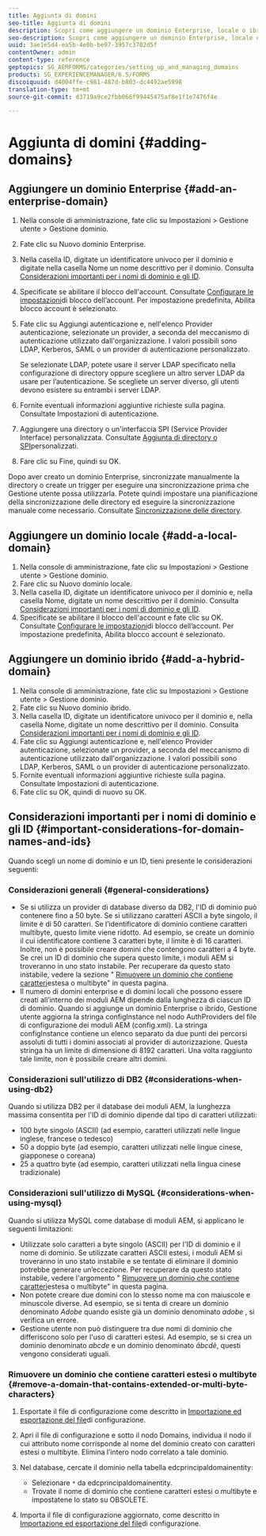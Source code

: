 ```yaml
---
title: Aggiunta di domini
seo-title: Aggiunta di domini
description: Scopri come aggiungere un dominio Enterprise, locale o ibrido utilizzando le impostazioni di Gestione dominio e considerazioni generali per i nomi di dominio e gli ID.
seo-description: Scopri come aggiungere un dominio Enterprise, locale o ibrido utilizzando le impostazioni di Gestione dominio e considerazioni generali per i nomi di dominio e gli ID.
uuid: 3ae1e5d4-ea5b-4e0b-be97-3957c3702d5f
contentOwner: admin
content-type: reference
geptopics: SG_AEMFORMS/categories/setting_up_and_managing_domains
products: SG_EXPERIENCEMANAGER/6.5/FORMS
discoiquuid: d4004ffe-c981-487d-b803-dc4492ae5998
translation-type: tm+mt
source-git-commit: d3719a9ce2fbb066f99445475af8e1f1e7476f4e

---
```



# Aggiunta di domini {#adding-domains}

## Aggiungere un dominio Enterprise {#add-an-enterprise-domain}

1. Nella console di amministrazione, fate clic su Impostazioni > Gestione utente > Gestione dominio.
1. Fate clic su Nuovo dominio Enterprise.
1. Nella casella ID, digitate un identificatore univoco per il dominio e digitate nella casella Nome un nome descrittivo per il dominio. Consulta [Considerazioni importanti per i nomi di dominio e gli ID](adding-domains.md#important-considerations-for-domain-names-and-ids).
1. Specificate se abilitare il blocco dell&#39;account. Consultate [Configurare le impostazioni](/help/forms/using/admin-help/configure-account-locking-settings.md#configure-account-locking-settings)di blocco dell’account. Per impostazione predefinita, Abilita blocco account è selezionato.
1. Fate clic su Aggiungi autenticazione e, nell&#39;elenco Provider autenticazione, selezionate un provider, a seconda del meccanismo di autenticazione utilizzato dall&#39;organizzazione. I valori possibili sono LDAP, Kerberos, SAML o un provider di autenticazione personalizzato.

   Se selezionate LDAP, potete usare il server LDAP specificato nella configurazione di directory oppure scegliere un altro server LDAP da usare per l’autenticazione. Se scegliete un server diverso, gli utenti devono esistere su entrambi i server LDAP.

1. Fornite eventuali informazioni aggiuntive richieste sulla pagina. Consultate Impostazioni [](/help/forms/using/admin-help/configuring-authentication-providers.md#authentication-settings)di autenticazione.
1. Aggiungere una directory o un&#39;interfaccia SPI (Service Provider Interface) personalizzata. Consultate [Aggiunta di directory o SPI](/help/forms/using/admin-help/configuring-directories.md#adding-directories-or-custom-spis)personalizzati.
1. Fare clic su Fine, quindi su OK.

Dopo aver creato un dominio Enterprise, sincronizzate manualmente la directory o create un trigger per eseguire una sincronizzazione prima che Gestione utente possa utilizzarla. Potete quindi impostare una pianificazione della sincronizzazione delle directory ed eseguire la sincronizzazione manuale come necessario. Consultate [Sincronizzazione delle directory](/help/forms/using/admin-help/synchronizing-directories.md#synchronizing-directories).

## Aggiungere un dominio locale {#add-a-local-domain}

1. Nella console di amministrazione, fate clic su Impostazioni > Gestione utente > Gestione dominio.
1. Fare clic su Nuovo dominio locale.
1. Nella casella ID, digitate un identificatore univoco per il dominio e, nella casella Nome, digitate un nome descrittivo per il dominio. Consulta [Considerazioni importanti per i nomi di dominio e gli ID](adding-domains.md#important-considerations-for-domain-names-and-ids).
1. Specificate se abilitare il blocco dell&#39;account e fate clic su OK. Consultate [Configurare le impostazioni](/help/forms/using/admin-help/configure-account-locking-settings.md#configure-account-locking-settings)di blocco dell’account. Per impostazione predefinita, Abilita blocco account è selezionato.

## Aggiungere un dominio ibrido {#add-a-hybrid-domain}

1. Nella console di amministrazione, fate clic su Impostazioni > Gestione utente > Gestione dominio.
1. Fate clic su Nuovo dominio ibrido.
1. Nella casella ID, digitate un identificatore univoco per il dominio e, nella casella Nome, digitate un nome descrittivo per il dominio. Consulta [Considerazioni importanti per i nomi di dominio e gli ID](adding-domains.md#important-considerations-for-domain-names-and-ids).
1. Fate clic su Aggiungi autenticazione e, nell&#39;elenco Provider autenticazione, selezionate un provider, a seconda del meccanismo di autenticazione utilizzato dall&#39;organizzazione. I valori possibili sono LDAP, Kerberos, SAML o un provider di autenticazione personalizzato.
1. Fornite eventuali informazioni aggiuntive richieste sulla pagina. Consultate Impostazioni [](/help/forms/using/admin-help/configuring-authentication-providers.md#authentication-settings)di autenticazione.
1. Fate clic su OK, quindi di nuovo su OK.

## Considerazioni importanti per i nomi di dominio e gli ID {#important-considerations-for-domain-names-and-ids}

Quando scegli un nome di dominio e un ID, tieni presente le considerazioni seguenti:

### Considerazioni generali {#general-considerations}

* Se si utilizza un provider di database diverso da DB2, l&#39;ID di dominio può contenere fino a 50 byte. Se si utilizzano caratteri ASCII a byte singolo, il limite è di 50 caratteri. Se l’identificatore di dominio contiene caratteri multibyte, questo limite viene ridotto. Ad esempio, se create un dominio il cui identificatore contiene 3 caratteri byte, il limite è di 16 caratteri. Inoltre, non è possibile creare domini che contengono caratteri a 4 byte. Se crei un ID di dominio che supera questo limite, i moduli AEM si troveranno in uno stato instabile. Per recuperare da questo stato instabile, vedere la sezione &quot; [Rimuovere un dominio che contiene caratteri](adding-domains.md#remove-a-domain-that-contains-extended-or-multi-byte-characters)estesa o multibyte&quot; in questa pagina.
* Il numero di domini enterprise e di domini locali che possono essere creati all’interno dei moduli AEM dipende dalla lunghezza di ciascun ID di dominio. Quando si aggiunge un dominio Enterprise o ibrido, Gestione utente aggiorna la stringa configInstance nel nodo AuthProviders del file di configurazione dei moduli AEM (config.xml). La stringa configInstance contiene un elenco separato da due punti dei percorsi assoluti di tutti i domini associati al provider di autorizzazione. Questa stringa ha un limite di dimensione di 8192 caratteri. Una volta raggiunto tale limite, non è possibile creare altri domini.

### Considerazioni sull&#39;utilizzo di DB2 {#considerations-when-using-db2}

Quando si utilizza DB2 per il database dei moduli AEM, la lunghezza massima consentita per l&#39;ID di dominio dipende dal tipo di caratteri utilizzati:

* 100 byte singolo (ASCII) (ad esempio, caratteri utilizzati nelle lingue inglese, francese o tedesco)
* 50 a doppio byte (ad esempio, caratteri utilizzati nelle lingue cinese, giapponese o coreana)
* 25 a quattro byte (ad esempio, caratteri utilizzati nella lingua cinese tradizionale)

### Considerazioni sull&#39;utilizzo di MySQL {#considerations-when-using-mysql}

Quando si utilizza MySQL come database di moduli AEM, si applicano le seguenti limitazioni:

* Utilizzate solo caratteri a byte singolo (ASCII) per l&#39;ID di dominio e il nome di dominio. Se utilizzate caratteri ASCII estesi, i moduli AEM si troveranno in uno stato instabile e se tentate di eliminare il dominio potrebbe generare un’eccezione. Per recuperare da questo stato instabile, vedere l&#39;argomento &quot; [Rimuovere un dominio che contiene caratteri](adding-domains.md#remove-a-domain-that-contains-extended-or-multi-byte-characters)estesa o multibyte&quot; in questa pagina.
* Non potete creare due domini con lo stesso nome ma con maiuscole e minuscole diverse. Ad esempio, se si tenta di creare un dominio denominato *Adobe* quando esiste già un dominio denominato *adobe* , si verifica un errore.
* Gestione utente non può distinguere tra due nomi di dominio che differiscono solo per l&#39;uso di caratteri estesi. Ad esempio, se si crea un dominio denominato *abcde* e un dominio denominato *âbcdè*, questi vengono considerati uguali.

### Rimuovere un dominio che contiene caratteri estesi o multibyte {#remove-a-domain-that-contains-extended-or-multi-byte-characters}

1. Esportate il file di configurazione come descritto in [Importazione ed esportazione del file](/help/forms/using/admin-help/importing-exporting-configuration-file.md#importing-and-exporting-the-configuration-file)di configurazione.
1. Apri il file di configurazione e sotto il nodo Domains, individua il nodo il cui attributo nome corrisponde al nome del dominio creato con caratteri estesi o multibyte. Elimina l’intero nodo correlato a tale dominio.
1. Nel database, cercate il dominio nella tabella edcprincipaldomainentity:

   * Selezionare `*` da edcprincipaldomainentity.
   * Trovate il nome di dominio che contiene caratteri estesi o multibyte e impostatene lo stato su OBSOLETE.

1. Importa il file di configurazione aggiornato, come descritto in [Importazione ed esportazione del file](/help/forms/using/admin-help/importing-exporting-configuration-file.md#importing-and-exporting-the-configuration-file)di configurazione.

